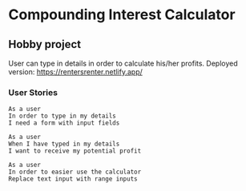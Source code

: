 # Compounding Interest Calculator
## Hobby project
User can type in details in order to calculate his/her profits.
Deployed version: https://rentersrenter.netlify.app/

### User Stories
```
As a user
In order to type in my details
I need a form with input fields
```
```
As a user
When I have typed in my details
I want to receive my potential profit
```
```
As a user
In order to easier use the calculator
Replace text input with range inputs
```

